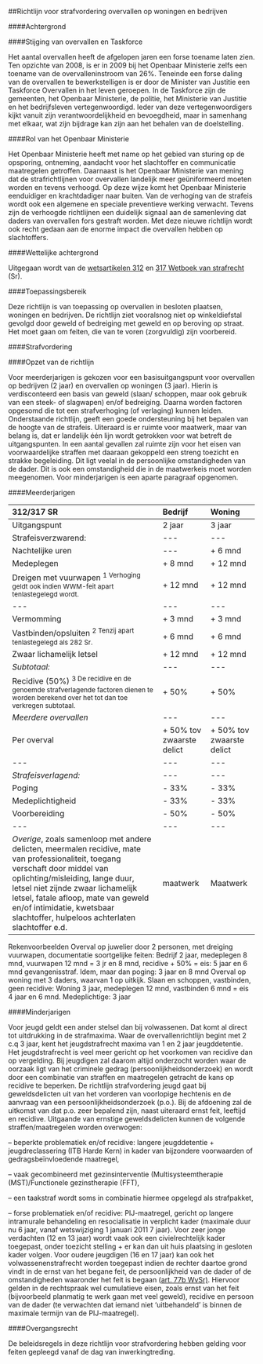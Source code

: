 <meta http-equiv='Content-Type' content='text/html; charset=utf-8' />

##Richtlijn voor strafvordering overvallen op woningen en bedrijven

####Achtergrond

####Stijging van overvallen en Taskforce

Het aantal overvallen heeft de afgelopen jaren een forse toename laten zien. Ten opzichte van 2008, is er in 2009 bij het Openbaar Ministerie zelfs een toename van de overvalleninstroom van 26%. Teneinde een forse daling van de overvallen te bewerkstelligen is er door de Minister van Justitie een Taskforce Overvallen in het leven geroepen. In de Taskforce zijn de gemeenten, het Openbaar Ministerie, de politie, het Ministerie van Justitie en het bedrijfsleven vertegenwoordigd. Ieder van deze vertegenwoordigers kijkt vanuit zijn verantwoordelijkheid en bevoegdheid, maar in samenhang met elkaar, wat zijn bijdrage kan zijn aan het behalen van de doelstelling.    

####Rol van het Openbaar Ministerie

Het Openbaar Ministerie heeft met name op het gebied van sturing op de opsporing, ontneming, aandacht voor het slachtoffer en communicatie maatregelen getroffen. Daarnaast is het Openbaar Ministerie van mening dat de strafrichtlijnen voor overvallen landelijk meer geüniformeerd moeten worden en tevens verhoogd. Op deze wijze komt het Openbaar Ministerie eenduidiger en krachtdadiger naar buiten. Van de verhoging van de strafeis wordt ook een algemene en speciale preventieve werking verwacht. Tevens zijn de verhoogde richtlijnen een duidelijk signaal aan de samenleving dat daders van overvallen fors gestraft worden. Met deze nieuwe richtlijn wordt ook recht gedaan aan de enorme impact die overvallen hebben op slachtoffers.    

####Wettelijke achtergrond

Uitgegaan wordt van de [wetsartikelen 312](../../../../../../../../../../wet/wet/van/3/maart/1881/BWBR0001854/README.md) en [317 Wetboek van strafrecht](../../../../../../../../../../wet/wet/van/3/maart/1881/BWBR0001854/README.md) (Sr).    

####Toepassingsbereik

Deze richtlijn is van toepassing op overvallen in besloten plaatsen, woningen en bedrijven. De richtlijn ziet vooralsnog niet op winkeldiefstal gevolgd door geweld of bedreiging met geweld en op beroving op straat. Het moet gaan om feiten, die van te voren (zorgvuldig) zijn voorbereid.     

####Strafvordering

####Opzet van de richtlijn

Voor meerderjarigen is gekozen voor een basisuitgangspunt voor overvallen op bedrijven (2 jaar) en overvallen op woningen (3 jaar). Hierin is verdisconteerd een basis van geweld (slaan/ schoppen, maar ook gebruik van een steek- of slagwapen) en/of bedreiging. Daarna worden factoren opgesomd die tot een strafverhoging (of verlaging) kunnen leiden. Onderstaande richtlijn, geeft een goede ondersteuning bij het bepalen van de hoogte van de strafeis. Uiteraard is er ruimte voor maatwerk, maar van belang is, dat er landelijk één lijn wordt getrokken voor wat betreft de uitgangspunten. In een aantal gevallen zal ruimte zijn voor het eisen van voorwaardelijke straffen met daaraan gekoppeld een streng toezicht en strakke begeleiding. Dit ligt veelal in de persoonlijke omstandigheden van de dader. Dit is ook een omstandigheid die in de maatwerkeis moet worden meegenomen. Voor minderjarigen is een aparte paragraaf opgenomen.   

####Meerderjarigen

| 312/317 SR  | Bedrijf  | Woning  |
|:---|:---|:---|
| Uitgangspunt  | 2 jaar  | 3 jaar  |
| Strafeisverzwarend:  | --- | --- |
| Nachtelijke uren  | --- | + 6 mnd  |
| Medeplegen  | + 8 mnd  | + 12 mnd  |
| Dreigen met vuurwapen  <sup> 1   Verhoging geldt ook indien WWM-feit apart tenlastegelegd wordt.    </sup> | + 12 mnd  | + 12 mnd  |
| --- | --- | --- |
| Vermomming  | + 3 mnd  | + 3 mnd  |
| Vastbinden/opsluiten  <sup> 2   Tenzij apart tenlastegelegd als 282 Sr.    </sup> | + 6 mnd  | + 6 mnd  |
| Zwaar lichamelijk letsel  | + 12 mnd  | + 12 mnd  |
|  *Subtotaal:*   | --- | --- |
| Recidive (50%)  <sup> 3   De recidive en de genoemde strafverlagende factoren dienen te worden berekend over het tot dan toe verkregen subtotaal.    </sup> | + 50%  | + 50%  |
|  *Meerdere overvallen*   | --- | --- |
| Per overval  | + 50% tov zwaarste delict  | + 50% tov zwaarste delict  |
| --- | --- | --- |
|  *Strafeisverlagend:*   | --- | --- |
| Poging  | - 33%  | - 33%  |
| Medeplichtigheid  | - 33%  | - 33%  |
| Voorbereiding  | - 50%  | - 50%  |
| --- | --- | --- |
| *Overige*, zoals samenloop met andere delicten, meermalen recidive, mate van professionaliteit, toegang verschaft door middel van oplichting/misleiding, lange duur, letsel niet zijnde zwaar lichamelijk letsel, fatale afloop, mate van geweld en/of intimidatie, kwetsbaar slachtoffer, hulpeloos achterlaten slachtoffer e.d.  | maatwerk  | Maatwerk  |

Rekenvoorbeelden Overval op juwelier door 2 personen, met dreiging vuurwapen, documentatie soortgelijke feiten: Bedrijf 2 jaar, medeplegen 8 mnd, vuurwapen 12 mnd = 3 jr en 8 mnd, recidive + 50% = eis: 5 jaar en 6 mnd gevangenisstraf. Idem, maar dan poging: 3 jaar en 8 mnd Overval op woning met 3 daders, waarvan 1 op uitkijk. Slaan en schoppen, vastbinden, geen recidive: Woning 3 jaar, medeplegen 12 mnd, vastbinden 6 mnd = eis 4 jaar en 6 mnd. Medeplichtige: 3 jaar    

####Minderjarigen

Voor jeugd geldt een ander stelsel dan bij volwassenen. Dat komt al direct tot uitdrukking in de strafmaxima. Waar de overvallenrichtlijn begint met 2 c.q 3 jaar, kent het jeugdstrafrecht maxima van 1 en 2 jaar jeugddetentie. Het jeugdstrafrecht is veel meer gericht op het voorkomen van recidive dan op vergelding. Bij jeugdigen zal daarom altijd onderzocht worden waar de oorzaak ligt van het criminele gedrag (persoonlijkheidsonderzoek) en wordt door een combinatie van straffen en maatregelen getracht de kans op recidive te beperken. De richtlijn strafvordering jeugd gaat bij geweldsdelicten uit van het vorderen van voorlopige hechtenis en de aanvraag van een persoonlijkheidsonderzoek (p.o.). Bij de afdoening zal de uitkomst van dat p.o. zeer bepalend zijn, naast uiteraard ernst feit, leeftijd en recidive. Uitgaande van ernstige geweldsdelicten kunnen de volgende straffen/maatregelen worden overwogen: 

– beperkte problematiek en/of recidive: langere jeugddetentie + jeugdreclassering (ITB Harde Kern) in kader van bijzondere voorwaarden of gedragsbeïnvloedende maatregel,  

– vaak gecombineerd met gezinsinterventie (Multisysteemtherapie (MST)/Functionele gezinstherapie (FFT),  

– een taakstraf wordt soms in combinatie hiermee opgelegd als strafpakket,  

– forse problematiek en/of recidive: PIJ-maatregel, gericht op langere intramurale behandeling en resocialisatie in verplicht kader (maximale duur nu 6 jaar, vanaf wetswijziging 1 januari 2011 7 jaar).   Voor zeer jonge verdachten (12 en 13 jaar) wordt vaak ook een civielrechtelijk kader toegepast, onder toezicht stelling + er kan dan uit huis plaatsing in gesloten kader volgen. Voor oudere jeugdigen (16 en 17 jaar) kan ook het volwassenenstrafrecht worden toegepast indien de rechter daartoe grond vindt in de ernst van het begane feit, de persoonlijkheid van de dader of de omstandigheden waaronder het feit is begaan ([art. 77b WvSr)](../../../../../../../../../../wet/wet/van/3/maart/1881/BWBR0001854/README.md). Hiervoor gelden in de rechtspraak wel cumulatieve eisen, zoals ernst van het feit (bijvoorbeeld planmatig te werk gaan met veel geweld), recidive en persoon van de dader (te verwachten dat iemand niet ‘uitbehandeld’ is binnen de maximale termijn van de PIJ-maatregel).      

####Overgangsrecht

De beleidsregels in deze richtlijn voor strafvordering hebben gelding voor feiten gepleegd vanaf de dag van inwerkingtreding.     
